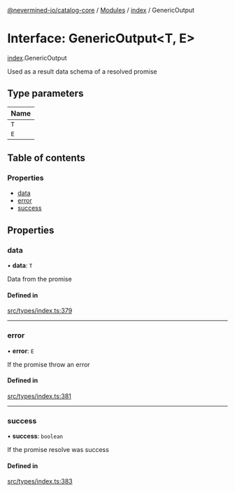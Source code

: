 [@nevermined-io/catalog-core](../README.md) / [Modules](../modules.md) / [index](../modules/index.md) / GenericOutput

# Interface: GenericOutput<T, E\>

[index](../modules/index.md).GenericOutput

Used as a result data schema of a resolved promise

## Type parameters

| Name |
| :------ |
| `T` |
| `E` |

## Table of contents

### Properties

- [data](index.GenericOutput.md#data)
- [error](index.GenericOutput.md#error)
- [success](index.GenericOutput.md#success)

## Properties

### data

• **data**: `T`

Data from the promise

#### Defined in

[src/types/index.ts:379](https://github.com/nevermined-io/components-catalog/blob/76192a6/lib/src/types/index.ts#L379)

___

### error

• **error**: `E`

If the promise throw an error

#### Defined in

[src/types/index.ts:381](https://github.com/nevermined-io/components-catalog/blob/76192a6/lib/src/types/index.ts#L381)

___

### success

• **success**: `boolean`

If the promise resolve was success

#### Defined in

[src/types/index.ts:383](https://github.com/nevermined-io/components-catalog/blob/76192a6/lib/src/types/index.ts#L383)
